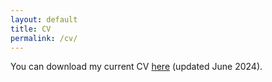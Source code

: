 ```yaml
---
layout: default
title: CV
permalink: /cv/
---
```


You can download my current CV <a target="_blank" href="/assets/files/cv.pdf">here</a> (updated June 2024).